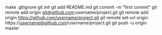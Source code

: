 make .gitignore
git init
git add README.md
git commit -m "first commit"
git remote add origin git@github.com:username/project.git
git remote add origin https://github.com/username/project.git
git remote set-url origin https://username@github.com/username/project.git
git push -u origin master
